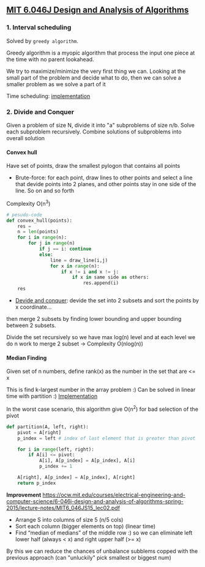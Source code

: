 ## [MIT 6.046J Design and Analysis of Algorithms](https://www.youtube.com/playlist?list=PLUl4u3cNGP6317WaSNfmCvGym2ucw3oGp) <a name="design_and_analysis"></a>

### 1. Interval scheduling
Solved by `greedy algorithm`.

Greedy algorithm is a myopic algorithm that process the input one piece at the time with no parent lookahead. 

We try to maximize/minimize the very first thing we can. Looking at the small part of the problem and decide what to do, then we can solve a smaller problem as we solve a part of it

Time scheduling: [implementation](../source/problems/time_sheduling.py)

### 2. Divide and Conquer
Given a problem of size N, divide it into "a" subproblems of size n/b. Solve each subproblem recursively. Combine solutions of subproblems into overall solution

#### Convex hull
Have set of points, draw the smallest pylogon that contains all points

- Brute-force: for each point, draw lines to other points and select a line that devide points into 2 planes, and other points stay in one side of the line. So on and so forth

Complexity O(n<sup>3</sup>)

```python 
# pesudo-code
def convex_hull(points):
    res = 
    n = len(points)
    for i in range(n):
        for j in range(n)
            if j == i: continue
            else:
                line = draw_line(i,j)
                for x in range(n):
                    if x != i and x != j:
                        if x in same side as others:
                            res.append(i)
    res
```


- [Devide and conquer](https://ocw.mit.edu/courses/electrical-engineering-and-computer-science/6-046j-design-and-analysis-of-algorithms-spring-2015/lecture-notes/MIT6_046JS15_lec02.pdf): devide the set into 2 subsets and sort the points by x coordinate...

then merge 2 subsets by finding lower bounding and upper bounding between 2 subsets.

Divide the set recursively so we have max log(n) level and at each level we do n work to merge 2 subset -> Complexity O(nlog(n))

#### Median Finding
Given set of n numbers, define rank(x) as the number in the set that are <= x

This is find k-largest number in the array problem :) Can be solved in linear time with partition :) [Implementation](../source/problems/find_k_largest.py)

In the worst case scenario, this algorithm give O(n<sup>2</sup>) for bad selection of the pivot

```python
def partition(A, left, right):
    pivot = A[right]
    p_index = left # index of last element that is greater than pivot

    for i in range(left, right):
        if A[i] <= pivot:
            A[i], A[p_index] = A[p_index], A[i]
            p_index += 1

    A[right], A[p_index] = A[p_index], A[right]
    return p_index

```

**Improvement** 
https://ocw.mit.edu/courses/electrical-engineering-and-computer-science/6-046j-design-and-analysis-of-algorithms-spring-2015/lecture-notes/MIT6_046JS15_lec02.pdf

- Arrange S into columns of size 5 (n/5 cols)
- Sort each column (bigger elements on top) (linear time)
- Find “median of medians” of the middle row :) so we can eliminate left lower half (always < x) and right upper half (>= x)

By this we can reduce the chances of unbalance subblems copped with the previous approach (can "unluckily" pick smallest or biggest num)

